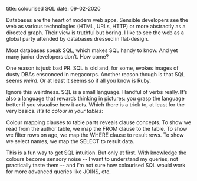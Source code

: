 title: colourised SQL
date: 09-02-2020

Databases are the heart of modern web apps. Sensible developers see the web as various technologies (HTML, URLs, HTTP) or more abstractly as a directed graph. Their view is truthful but boring. I like to see the web as a global party attended by databases dressed in flat-design.

Most databases speak SQL, which makes SQL handy to know. And yet many junior developers don’t. How come?

One reason is just: bad PR. SQL is old and, for some, evokes images of dusty DBAs ensconced in megacorps. Another reason though is that SQL seems *weird*. Or at least it seems so if all you know is Ruby.

Ignore this weirdness. SQL is a small language. Handful of verbs really. It’s also a language that rewards thinking in pictures: you grasp the language better if you visualise how it acts. Which there is a trick to, at least for the very basics. *It’s to colour in your tables*:


Colour mapping clauses to table parts reveals clause concepts. To show we read from the author table, we map the FROM clause to the table. To show we filter rows on age, we map the WHERE clause to result rows. To show we select names, we map the SELECT to result data.

This is a fun way to get SQL intuition. But only at first. With knowledge the colours become sensory noise -- I want to understand my queries, not practically taste them -- and I’m not sure how colourised SQL would work for more advanced queries like JOINS, etc.
